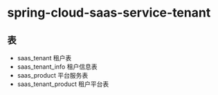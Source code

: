 # spring-cloud-saas-service-tenant

## 表
- saas_tenant 租户表
- saas_tenant_info 租户信息表
- saas_product 平台服务表
- saas_tenant_product 租户平台表